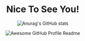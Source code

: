 
<div align="center">
  <h1>Nice To See You!</h1>

![Anurag's GitHub stats](https://github-readme-stats.vercel.app/api?username=dylonluo&show_icons=true&theme=dark)

  
<img alt="Awesome GitHub Profile Readme" src="assets/agpr.gif"> </img>
</div>


